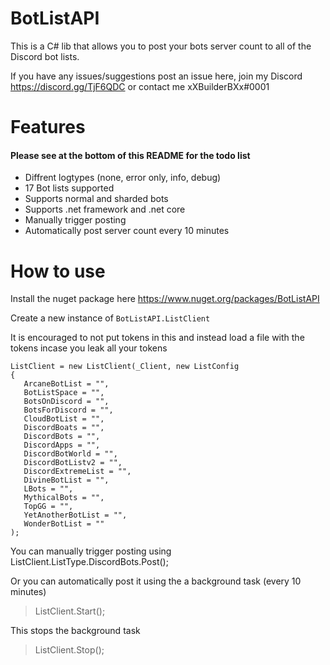 # BotListAPI
This is a C# lib that allows you to post your bots server count to all of the Discord bot lists.

If you have any issues/suggestions post an issue here, join my Discord https://discord.gg/TjF6QDC or contact me xXBuilderBXx#0001

# Features
#### Please see at the bottom of this README for the todo list
- Diffrent logtypes (none, error only, info, debug)
- 17 Bot lists supported
- Supports normal and sharded bots
- Supports .net framework and .net core
- Manually trigger posting
- Automatically post server count every 10 minutes

# How to use
Install the nuget package here https://www.nuget.org/packages/BotListAPI

Create a new instance of `BotListAPI.ListClient`

It is encouraged to not put tokens in this and instead load a file with the tokens incase you leak all your tokens
```
ListClient = new ListClient(_Client, new ListConfig
{
   ArcaneBotList = "",
   BotListSpace = "",
   BotsOnDiscord = "",
   BotsForDiscord = "",
   CloudBotList = "",
   DiscordBoats = "",
   DiscordBots = "",
   DiscordApps = "",
   DiscordBotWorld = "",
   DiscordBotListv2 = "",
   DiscordExtremeList = "",
   DivineBotList = "",
   LBots = "",
   MythicalBots = "",
   TopGG = "",
   YetAnotherBotList = "",
   WonderBotList = ""
);
```
You can manually trigger posting using
ListClient.ListType.DiscordBots.Post();

Or you can automatically post it using the a background task (every 10 minutes)

> ListClient.Start();

This stops the background task

> ListClient.Stop();
